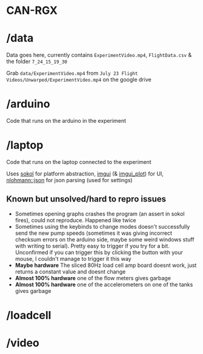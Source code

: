 # CAN-RGX

# /data
Data goes here, currently contains `ExperimentVideo.mp4`, `FlightData.csv` & the folder `7_24_15_19_30`

Grab `data/ExperimentVideo.mp4` from `July 23 Flight Videos/Unwarped/ExperimentVideo.mp4` on the google drive

# /arduino
Code that runs on the arduino in the experiment

# /laptop
Code that runs on the laptop connected to the experiment  
  
Uses [sokol](https://github.com/floooh/sokol) for platform abstraction, [imgui](https://github.com/ocornut/imgui) (& [imgui_plot](https://github.com/soulthreads/imgui-plot)) for UI, [nlohmann::json](https://github.com/nlohmann/json) for json parsing (used for settings)

## Known but unsolved/hard to repro issues
 - Sometimes opening graphs crashes the program (an assert in sokol fires), could not reproduce. Happened like twice
 - Sometimes using the keybinds to change modes doesn't successfully send the new pump speeds (sometimes it was giving incorrect checksum errors on the arduino side, maybe some weird windows stuff with writing to serial). Pretty easy to trigger if you try for a bit. Unconfirmed if you can trigger this by clicking the button with your mouse, I couldn't manage to trigger it this way
 - **Maybe hardware** The sliced 80Hz load cell amp board doesnt work, just returns a constant value and doesnt change
 - **Almost 100% hardware** one of the flow meters gives garbage
 - **Almost 100% hardware** one of the accelerometers on one of the tanks gives garbage

# /loadcell
# /video
